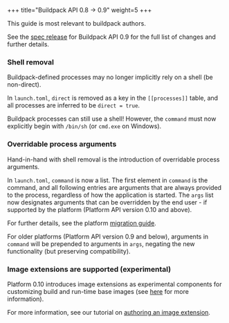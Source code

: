 +++
title="Buildpack API 0.8 -> 0.9"
weight=5
+++

<!--more-->

This guide is most relevant to buildpack authors.

See the [spec release](https://github.com/buildpacks/spec/releases/tag/buildpack%2Fv0.9) for Buildpack API 0.9 for the full list of changes and further details.

### Shell removal

Buildpack-defined processes may no longer implicitly rely on a shell (be non-direct). 

In `launch.toml`, `direct` is removed as a key in the `[[processes]]` table, and all processes are inferred to be `direct = true`.

Buildpack processes can still use a shell! However, the `command` must now explicitly begin with `/bin/sh` (or `cmd.exe` on Windows). 

### Overridable process arguments

Hand-in-hand with shell removal is the introduction of overridable process arguments.

In `launch.toml`, `command` is now a list. The first element in `command` is the command, and all following entries are arguments that are always provided to the process, regardless of how the application is started. The `args` list now designates arguments that can be overridden by the end user - if supported by the platform (Platform API version 0.10 and above).

For further details, see the platform [migration guide](/docs/for-platform-operators/how-to/migrate/platform-api-0.9-0.10).

For older platforms (Platform API version 0.9 and below), arguments in `command` will be prepended to arguments in `args`, negating the new functionality (but preserving compatibility).

### Image extensions are supported (experimental)

Platform 0.10 introduces image extensions as experimental components for customizing build and run-time base images (see [here](/docs/for-platform-operators/concepts/dockerfiles) for more information).

For more information, see our tutorial on [authoring an image extension](/docs/for-buildpack-authors/tutorials/basic-extension).
